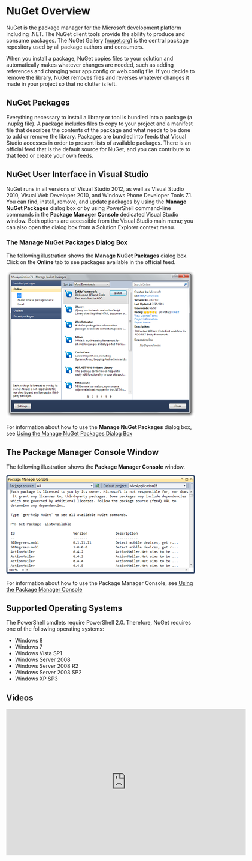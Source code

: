 <style type="text/css">
	#subnav-overview a { color: black; }
</style>
# NuGet Overview

NuGet is the package manager for the Microsoft development platform including .NET. The NuGet client tools provide the ability to produce and consume packages. The NuGet Gallery ([nuget.org](http://nuget.org)) is the central package repository used by all package authors and consumers.

When you install a package, NuGet copies files to your solution and automatically makes whatever changes are needed, such as adding references and changing your app.config or web.config file. If you decide to remove the library, NuGet removes files and reverses whatever changes it made in your project so that no clutter is left.

## NuGet Packages

Everything necessary to install a library or tool is bundled into a package (a .nupkg file). A package 
includes files to copy to your project and a manifest file that describes the contents of the package 
and what needs to be done to add or remove the library. Packages are bundled into feeds that Visual 
Studio accesses in order to present lists of available packages. There is an official feed that is the 
default source for NuGet, and you can contribute to that feed or create your own feeds.

## NuGet User Interface in Visual Studio

NuGet runs in all versions of Visual Studio 2012, as well as Visual Studio 2010, Visual Web Developer 2010, and Windows Phone Developer Tools 7.1. 
You can find, install, remove, and update packages by using the **Manage NuGet Packages** dialog box 
or by using PowerShell command-line commands in the **Package Manager Console** dedicated Visual Studio window. 
Both options are accessible from the Visual Studio main menu; you can 
also open the dialog box from a Solution Explorer context menu. 

### The Manage NuGet Packages Dialog Box

The following 
illustration shows the **Manage NuGet Packages** dialog box. Click on the **Online** tab to see 
packages available in the official feed.

![Manage NuGet Packages dialog](images/Manage-NuGet-Packages-Dialog.png)

For information about how to use the **Manage NuGet Packages** dialog box, see
[Using the Manage NuGet Packages Dialog Box](Managing-NuGet-Packages-Using-The-Dialog)

## The Package Manager Console Window

The following illustration shows the **Package Manager Console** window.

![Package Manager Console](images/package-console.png)

For information about how to use the Package Manager Console, see 
[Using the Package Manager Console](Using-the-Package-Manager-Console)

## Supported Operating Systems

The PowerShell cmdlets require PowerShell 
2.0. Therefore, NuGet requires one of the following operating systems:

* Windows 8
* Windows 7
* Windows Vista SP1
* Windows Server 2008
* Windows Server 2008 R2
* Windows Server 2003 SP2
* Windows XP SP3

## Videos

<iframe width="640" height="390" src="http://www.youtube.com/embed/PboPfoptU2c?hd=1" frameborder="0" allowfullscreen></iframe>
